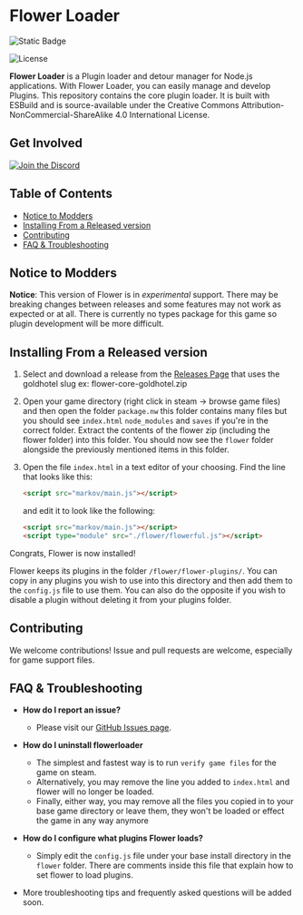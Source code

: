 # Flower Loader

![Static Badge](https://img.shields.io/badge/Language-Typescript_ESM-blue?style=for-the-badge&logo=typescript)

![License](https://img.shields.io/badge/License-CC_BY--NC--SA_4.0-yellowgreen?style=for-the-badge&logo=creativecommons)

**Flower Loader** is a Plugin loader and detour manager for Node.js applications. With Flower Loader, you can easily manage and develop Plugins. This repository contains the core plugin loader. It is built with ESBuild and is source-available under the Creative Commons Attribution-NonCommercial-ShareAlike 4.0 International License.

## Get Involved

[![Join the Discord](https://img.shields.io/discord/1239786034561028136?color=5865F2&label=Join+The+Discord&logo=discord&style=for-the-badge)](https://discord.gg/kHSEXyawFY)

## Table of Contents

  - [Notice to Modders](#notice-to-modders)
  - [Installing From a Released
    version](#installing-from-a-released-version)
  - [Contributing](#contributing)
  - [FAQ & Troubleshooting](#faq--troubleshooting)

## Notice to Modders

**Notice**: This version of Flower is in *experimental* support. There
may be breaking changes between releases and some features may not work
as expected or at all. There is currently no types package for this game
so plugin development will be more difficult.

## Installing From a Released version

1.  Select and download a release from the [Releases
    Page](https://github.com/flowerLoader/core/releases) that uses the
    goldhotel slug ex: flower-core-goldhotel.zip

2.  Open your game directory (right click in steam -\> browse game
    files) and then open the folder `package.nw` this folder contains
    many files but you should see `index.html` `node_modules` and
    `saves` if you're in the correct folder. Extract the contents of the
    flower zip (including the flower folder) into this folder. You
    should now see the `flower` folder alongside the previously
    mentioned items in this folder.

3.  Open the file `index.html` in a text editor of your choosing. Find
    the line that looks like this:
    
    ``` html
    <script src="markov/main.js"></script>
    ```
    
    and edit it to look like the following:
    
    ``` html
    <script src="markov/main.js"></script>
    <script type="module" src="./flower/flowerful.js"></script>
    ```

Congrats, Flower is now installed\!

Flower keeps its plugins in the folder `/flower/flower-plugins/`. You
can copy in any plugins you wish to use into this directory and then add
them to the `config.js` file to use them. You can also do the opposite
if you wish to disable a plugin without deleting it from your plugins
folder.

## Contributing

We welcome contributions\! Issue and pull requests are welcome,
especially for game support files.

## FAQ & Troubleshooting

  - **How do I report an issue?**
    
      - Please visit our [GitHub Issues
        page](https://github.com/flowerLoader/core/issues).

  - **How do I uninstall flowerloader**
    
      - The simplest and fastest way is to run `verify game files` for
        the game on steam.
      - Alternatively, you may remove the line you added to `index.html`
        and flower will no longer be loaded.
      - Finally, either way, you may remove all the files you copied in
        to your base game directory or leave them, they won't be loaded
        or effect the game in any way anymore

  - **How do I configure what plugins Flower loads?**
    
      - Simply edit the `config.js` file under your base install
        directory in the `flower` folder. There are comments inside this
        file that explain how to set flower to load plugins.

  - More troubleshooting tips and frequently asked questions will be
    added soon.
